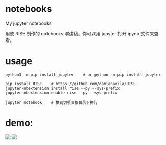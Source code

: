 # notebooks

My jupyter notebooks

用使 RISE 制作的 notebooks 演讲稿。你可以用 jupyter 打开 ipynb 文件来查看。

# usage

```
python3 -m pip install jupyter    # or python -m pip install jupyter

pip install RISE    # https://github.com/damianavila/RISE
jupyter-nbextension install rise --py --sys-prefix
jupyter-nbextension enable rise --py --sys-prefix

jupyter notebook    # 换到切项目根目录下执行
```

# demo:

![](http://7ktuty.com1.z0.glb.clouddn.com/jupyter1.png)
![](http://7ktuty.com1.z0.glb.clouddn.com/jupyter2.png)

